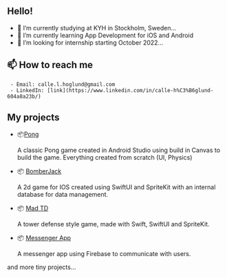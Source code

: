 ## Hello!

- 🔭 I’m currently studying at KYH in Stockholm, Sweden...
- 🌱 I’m currently learning App Development for iOS and Android
- 👯 I’m looking for internship starting October 2022...

## 📫 How to reach me 
     - Email: calle.l.hoglund@gmail.com
     - LinkedIn: [link](https://www.linkedin.com/in/calle-h%C3%B6glund-604a8a23b/)

## My projects 

- :package:[Pong](https://github.com/karol-oman/pong)

     A classic Pong game created in Android Studio using build in Canvas to build the game. Everything created from scratch (UI, Physics)

- :package: [BomberJack](https://github.com/LucaSalmi/BomberMan)

     A 2d game for IOS created using SwiftUI and SpriteKit with an internal database for data management.

- :package: [Mad TD](https://github.com/LucaSalmi/MadDoctorTD)
     
     A tower defense style game, made with Swift, SwiftUI and SpriteKit.

- :package: [Messenger App](https://github.com/GustavSoderberg/shut-up-app)

     A messenger app using Firebase to communicate with users.

and more tiny projects...

<!--
**h0glund/h0glund** is a ✨ _special_ ✨ repository because its `README.md` (this file) appears on your GitHub profile.


-->
